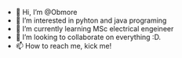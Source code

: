 - 👋 Hi, I’m @Obmore
- 👀 I’m interested in pyhton and java programing
- 🌱 I’m currently learning MSc electrical engeineer
- 💞️ I’m looking to collaborate on everything :D.
- 📫 How to reach me, kick me!

